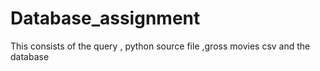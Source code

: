 # Database_assignment
This consists of the query , python source file ,gross movies csv and the database
